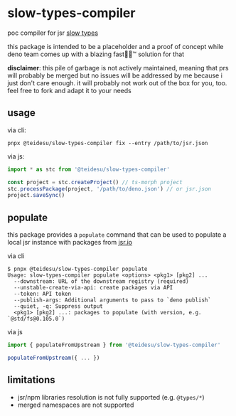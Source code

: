# slow-types-compiler

poc compiler for jsr [slow types](https://jsr.io/docs/about-slow-types)

this package is intended to be a placeholder and a proof of concept while deno team comes up with a
blazing fast🚀🦀™ solution for that

**disclaimer**: this pile of garbage is not actively maintained, meaning that prs will probably be merged but no issues will be addressed by me
because i just don't care enough. it will probably not work out of the box for you, too. feel free to fork and adapt it to your needs

## usage

via cli:
```
pnpx @teidesu/slow-types-compiler fix --entry /path/to/jsr.json
```

via js:
```ts
import * as stc from '@teidesu/slow-types-compiler'

const project = stc.createProject() // ts-morph project
stc.processPackage(project, '/path/to/deno.json') // or jsr.json
project.saveSync()
```

## populate

this package provides a `populate` command that can be used to populate a local
jsr instance with packages from [jsr.io](https://jsr.io)

via cli
```
$ pnpx @teidesu/slow-types-compiler populate
Usage: slow-types-compiler populate <options> <pkg1> [pkg2] ...
  --downstream: URL of the downstream registry (required)
  --unstable-create-via-api: create packages via API
  --token: API token
  --publish-args: Additional arguments to pass to `deno publish`
  --quiet, -q: Suppress output
  <pkg1> [pkg2] ...: packages to populate (with version, e.g. `@std/fs@0.105.0`)
```

via js
```ts
import { populateFromUpstream } from '@teidesu/slow-types-compiler'

populateFromUpstream({ ... })
```

## limitations

- jsr/npm libraries resolution is not fully supported (e.g. `@types/*`)
- merged namespaces are not supported
